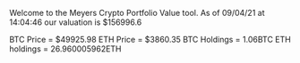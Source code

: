 Welcome to the Meyers Crypto Portfolio Value tool. 
As of 09/04/21 at 14:04:46 our valuation is $156996.6 

BTC Price = $49925.98
 ETH Price = $3860.35
BTC Holdings = 1.06BTC
 ETH holdings = 26.960005962ETH 
